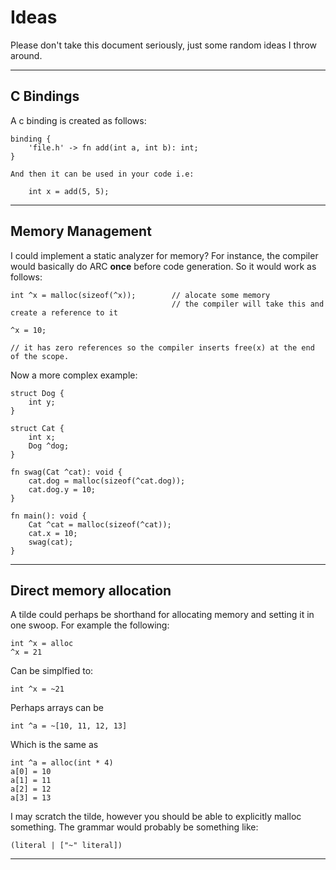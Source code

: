 # Ideas
Please don't take this document seriously, just some random ideas I throw around.

------

## C Bindings
A c binding is created as follows:

    binding {
        'file.h' -> fn add(int a, int b): int;
    }

    And then it can be used in your code i.e: 

        int x = add(5, 5);

------

## Memory Management
I could implement a static analyzer for memory? For instance, the compiler would basically do
ARC **once** before code generation. So it would work as follows:

    int ^x = malloc(sizeof(^x));        // alocate some memory
                                        // the compiler will take this and create a reference to it

    ^x = 10;

    // it has zero references so the compiler inserts free(x) at the end of the scope.

Now a more complex example:

    struct Dog {
        int y;
    }

    struct Cat {
        int x;
        Dog ^dog;
    }

    fn swag(Cat ^cat): void {
        cat.dog = malloc(sizeof(^cat.dog));
        cat.dog.y = 10;
    }

    fn main(): void {
        Cat ^cat = malloc(sizeof(^cat));
        cat.x = 10;
        swag(cat);
    }

------

## Direct memory allocation
A tilde could perhaps be shorthand for allocating memory and setting it in
one swoop. For example the following:
    
    int ^x = alloc
    ^x = 21

Can be simplfied to:

    int ^x = ~21

Perhaps arrays can be

    int ^a = ~[10, 11, 12, 13]

Which is the same as 

    int ^a = alloc(int * 4)
    a[0] = 10
    a[1] = 11
    a[2] = 12
    a[3] = 13

I may scratch the tilde, however you should be able to explicitly malloc something. The grammar would probably be something like:

	(literal | ["~" literal])

------
